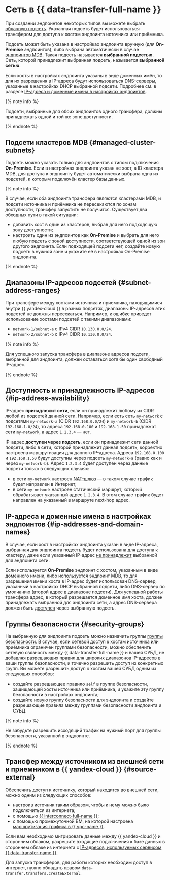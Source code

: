 # Сеть в {{ data-transfer-full-name }}


При создании эндпоинтов некоторых типов вы можете выбрать [облачную подсеть](../../vpc/concepts/network.md).  Указанная подсеть будет использоваться трансфером для доступа к хостам эндпоинта источника или приёмника.

Подсеть может быть указана в настройках эндпоинта вручную (для **On-Premise** эндпоинтов), либо выбрана автоматически в случае [эндпоинтов MDB](#managed-cluster-subnets). Такая подсеть называется __выбранной подсетью__. Сеть, которой принадлежит выбранная подсеть, называется __выбранной сетью__.

Если хосты в настройках эндпоинта указаны в виде доменных имён, то для их разрешения в IP-адреса будут использоваться DNS-серверы, указанные в настройках DHCP выбранной подсети. Подробнее см. в разделе [IP-адреса и доменные имена в настройках эндпоинтов](#ip-addresses-and-domain-names).

{% note info %}

Подсети, выбранные для обоих эндпоинтов одного трансфера, должны принадлежать одной и той же зоне доступности.

{% endnote %}

## Подсети кластеров MDB {#managed-cluster-subnets}

Подсеть можно указать только для эндпоинтов с типом подключения **On-Premise**.  Если в настройках эндпоинта указан не хост, а ID кластера MDB, для доступа к эндпоинту будет автоматически выбрана одна из подсетей, к которым подключён кластер базы данных.

{% note info %}

В случае, если оба эндпоинта трансфера являются кластерами MDB, и подсети источника и приёмника не пересекаются по зонам доступности, трансфер запустить не получится. Существует два обходных пути в такой ситуации:

* добавить хост в один из кластеров, выбрав для него подходящую зону доступности;
* настроить один из эндпоинтов как **On-Premise** и выбрать для него любую подсеть с зоной доступности, соответствующей одной из зон другого эндпоинта. Если подходящей подсети нет, создайте новую подсеть в нужной зоне и укажите её в настройках On-Premise эндпоинта.

{% endnote %}

## Диапазоны IP-адресов подсетей {#subnet-address-ranges}

При трансфере между хостами источника и приемника, находящимися внутри {{ yandex-cloud }} в разных подсетях, диапазоны IP-адресов этих подсетей не должны пересекаться. Например, к ошибке приведет использование хостами подсетей с такими диапазонами:

* `network-1/subnet-a` с IPv4 CIDR `10.130.0.0/24`.
* `network-2/subnet-b` с IPv4 CIDR `10.130.0.0/24`.

{% note info %}

Для успешного запуска трансфера в диапазоне адресов подсети, выбранной для эндпоинта, должен оставаться хотя бы один свободный IP-адрес.

{% endnote %}

## Доступность и принадлежность IP-адресов {#ip-address-availability}

IP-адрес __принадлежит сети__, если он принадлежит любому из CIDR любой из подсетей данной сети. Например, если есть сеть `my-network` с подсетями `my-network-a` (CIDR `192.168.0.0/24`) и `my-network-b` (CIDR `192.168.1.0/24`), то адреса `192.168.0.100` и `192.168.1.50` принадлежат сети `my-network`, а адрес `1.2.3.4` — нет.

IP-адрес __доступен через подсеть__, если он принадлежит сети данной подсети, либо в сети, которой принадлежит данная подсеть, корректно настроена маршрутизация для данного IP-адреса. Адреса `192.168.0.100` и `192.168.1.50` будут доступны через подсеть `my-network-a` (равно как и через `my-network-b`). Адрес `1.2.3.4` будет доступен через данные подсети только в следующих случаях:
* в сети `my-network` настроен [NAT-шлюз](../../vpc/concepts/gateways.md) — в таком случае трафик будет направлен в Интернет;
* в сети `my-network` настроен статический маршрут, который обрабатывает указанный адрес `1.2.3.4`. В этом случае трафик будет направлен на указанный в маршруте next-hop адрес.

## IP-адреса и доменные имена в настройках эндпоинтов {#ip-addresses-and-domain-names}

В случае, если хост в настройках эндпоинта указан в виде IP-адреса, выбранная для эндпоинта подсеть будет использована для доступа к кластеру, даже если указанный IP-адрес [не принадлежит](#ip-address-availability) выбранной для эндпоинта сети.

Если используется **On-Premise** эндпоинт с хостом, указанным в виде доменного имени, либо используется эндпоинт MDB, то для разрешения имени хоста в IP-адрес будет использован DNS-сервер, указанный в настройках DHCP выбранной подсети, либо DNS-сервер по умолчанию (второй адрес в диапазоне подсети). Для успешной работы трансфера адрес, в который разрешается доменное имя хоста, должен принадлежать выбранной для эндпоинта сети, а адрес DNS-сервера должен быть [доступен](#ip-address-availability) через выбранную подсеть.

## Группы безопасности {#security-groups}

На выбранную для эндпоинта подсеть можно назначить группы [группы безопасности](../../vpc/concepts/security-groups.md). В случае, если сетевой доступ к хостам источника или приёмника ограничен группами безопасности, можно обеспечить сетевую связность между {{ data-transfer-full-name }}  и вашей СУБД, не добавляя разрешающих правил для широких диапазонов IP-адресов в ваши группы безопасности, и точечно разрешить доступ из конкретных групп. Вы можете разрешить доступ к хостам вашей СУБД одним из следующих способов:

* создайте разрешающее правило `self` в группе безопасности, защищающей хосты источника или приёмника, и укажите эту группу безопасности в настройках эндпоинта;
* создайте новую группу безопасности для эндпоинта и создайте разрешающие правила между группами безопасности эндпоинта и СУБД.

{% note info %}

Не забудьте разрешить исходящий трафик на нужный порт для группы безопасности, указанной в эндпоинте.

{% endnote %}

## Трансфер между источником из внешней сети и приемником в {{ yandex-cloud }} {#source-external}

Обеспечить доступ к источнику, который находится во внешней сети, можно одним из следующих способов:

* настроив источник таким образом, чтобы к нему можно было подключиться из интернета;
* с помощью [{{ interconnect-full-name }}](../../interconnect/);
* с помощью промежуточной ВМ, на которой настроена [маршрутизация трафика в {{ vpc-name }}](../../vpc/concepts/static-routes.md).

Если вам необходимо мигрировать данные между {{ yandex-cloud }} и сторонним облаком, разрешите входящие подключения к базе данных в стороннем облаке из интернета с [IP-адресов, используемых сервисом {{ data-transfer-name }}](https://stat.ripe.net/widget/announced-prefixes#w.resource%3DAS200350%26w.min_peers_seeing%3D0).

Для запуска трансферов, для работы которых необходим доступ в интернет, нужно обладать правом `data-transfer.transfers.createExternal`.

